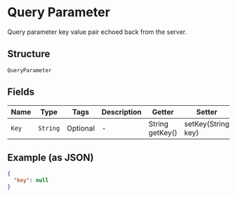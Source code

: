 
# Query Parameter

Query parameter key value pair echoed back from the server.

## Structure

`QueryParameter`

## Fields

| Name | Type | Tags | Description | Getter | Setter |
|  --- | --- | --- | --- | --- | --- |
| `Key` | `String` | Optional | - | String getKey() | setKey(String key) |

## Example (as JSON)

```json
{
  "key": null
}
```

